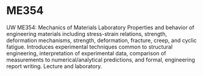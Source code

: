 # ME354
UW ME354: Mechanics of Materials Laboratory
Properties and behavior of engineering materials including stress-strain relations, strength, deformation mechanisms, strength, deformation, fracture, creep, and cyclic fatigue. Introduces experimental techniques common to structural engineering, interpretation of experimental data, comparison of measurements to numerical/analytical predictions, and formal, engineering report writing. Lecture and laboratory.
